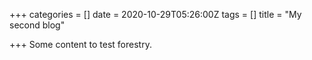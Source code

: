 +++
categories = []
date = 2020-10-29T05:26:00Z
tags = []
title = "My second blog"

+++
Some content to test forestry.
